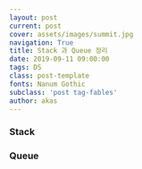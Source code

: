 ```yaml
---
layout: post
current: post
cover: assets/images/summit.jpg
navigation: True
title: Stack 과 Queue 정리
date: 2019-09-11 09:00:00
tags: DS
class: post-template
fonts: Nanum Gothic
subclass: 'post tag-fables'
author: akas
---
```

### Stack

### Queue
